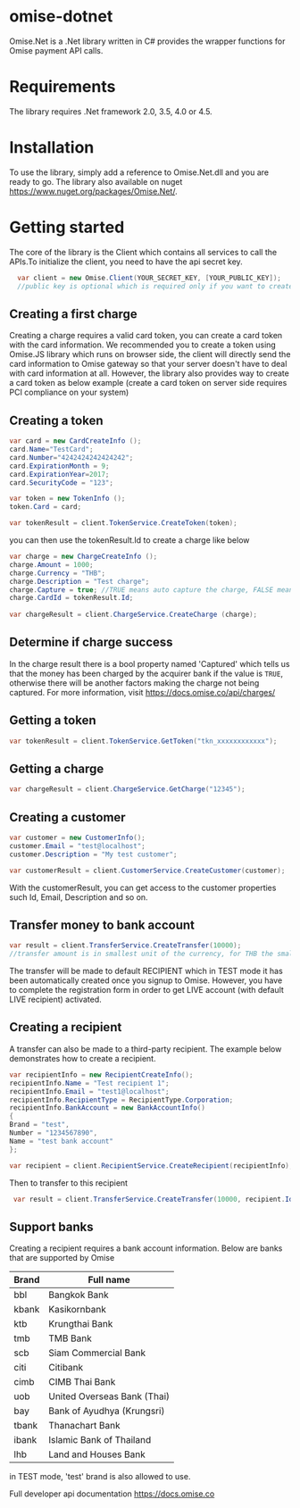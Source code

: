 omise-dotnet
============

Omise.Net is a .Net library written in C# provides the wrapper functions for Omise payment API calls.

Requirements
============
The library requires .Net framework 2.0, 3.5, 4.0 or 4.5.

Installation
============
To use the library, simply add a reference to Omise.Net.dll and you are ready to go. The library also available on nuget https://www.nuget.org/packages/Omise.Net/.

Getting started
===============

The core of the library is the Client which contains all services to call the APIs.To initialize the client, you need to have the api secret key.

```c#
  var client = new Omise.Client(YOUR_SECRET_KEY, [YOUR_PUBLIC_KEY]); 
  //public key is optional which is required only if you want to create a token on the server side
```

Creating a first charge
-----------------------
Creating a charge requires a valid card token, you can create a card token with the card information.
We recommended you to create a token using Omise.JS library which runs on browser side, the client will directly send the card information to Omise gateway so that your server doesn't have to deal with card information at all. However, the library also provides way to create a card token as below example (create a card token on server side requires PCI compliance on your system)

Creating a token
----------------

```c#
var card = new CardCreateInfo ();
card.Name="TestCard";
card.Number="4242424242424242";
card.ExpirationMonth = 9;
card.ExpirationYear=2017;
card.SecurityCode = "123";

var token = new TokenInfo ();
token.Card = card;

var tokenResult = client.TokenService.CreateToken(token);
```

you can then use the tokenResult.Id to create a charge like below

 ```c#
var charge = new ChargeCreateInfo ();
charge.Amount = 1000;
charge.Currency = "THB";
charge.Description = "Test charge";
charge.Capture = true; //TRUE means auto capture the charge, FALSE means authorize only. Default is FALSE
charge.CardId = tokenResult.Id;
		
var chargeResult = client.ChargeService.CreateCharge (charge);
 ```

Determine if charge success
---------------------------

In the charge result there is a bool property named 'Captured' which tells us that the money has been charged by the acquirer bank if the value is ```TRUE```, 
otherwise there will be another factors making the charge not being captured. For more information, visit https://docs.omise.co/api/charges/
 
Getting a token
---------------

```c#
var tokenResult = client.TokenService.GetToken("tkn_xxxxxxxxxxxx");
```

Getting a charge
----------------

```c#
var chargeResult = client.ChargeService.GetCharge("12345");
```

Creating a customer
-------------------
```c#
var customer = new CustomerInfo();
customer.Email = "test@localhost";
customer.Description = "My test customer";

var customerResult = client.CustomerService.CreateCustomer(customer);
``` 

With the customerResult, you can get access to the customer properties such Id, Email, Description and so on.

Transfer money to bank account
------------------------------
```c#
var result = client.TransferService.CreateTransfer(10000);
//transfer amount is in smallest unit of the currency, for THB the smallest unit is SATANG so here we are transfering 100 THB
```

The transfer will be made to default RECIPIENT which in TEST mode it has been automatically created once you signup to Omise.
However, you have to complete the registration form in order to get LIVE account (with default LIVE recipient) activated. 

Creating a recipient
--------------------
A transfer can also be made to a third-party recipient. The example below demonstrates how to create a recipient.

```c#
var recipientInfo = new RecipientCreateInfo();
recipientInfo.Name = "Test recipient 1";
recipientInfo.Email = "test1@localhost";
recipientInfo.RecipientType = RecipientType.Corporation;
recipientInfo.BankAccount = new BankAccountInfo()
{
Brand = "test",
Number = "1234567890",
Name = "test bank account"
};

var recipient = client.RecipientService.CreateRecipient(recipientInfo);
```

Then to transfer to this recipient

```c#
 var result = client.TransferService.CreateTransfer(10000, recipient.Id);
```

Support banks
-------------

Creating a recipient requires a bank account information. Below are banks that are supported by Omise

|Brand|Full name|
|---|---|
|bbl|Bangkok Bank|
|kbank|Kasikornbank|
|ktb|Krungthai Bank|
|tmb|TMB Bank|
|scb|Siam Commercial Bank|
|citi|Citibank|
|cimb|CIMB Thai Bank|
|uob|United Overseas Bank (Thai)|
|bay|Bank of Ayudhya (Krungsri)|
|tbank|Thanachart Bank|
|ibank|Islamic Bank of Thailand|
|lhb|Land and Houses Bank|


in TEST mode, 'test' brand is also allowed to use.

Full developer api documentation https://docs.omise.co

